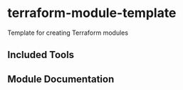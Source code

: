 # terraform-module-template
Template for creating Terraform modules


## Included Tools

## Module Documentation
<!-- BEGIN_TF_DOCS -->

<!-- END_TF_DOCS -->
